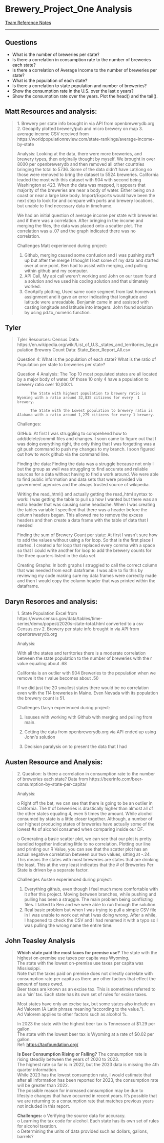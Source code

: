 # Brewery_Project_One Analysis

[Team Reference Notes](https://onedrive.live.com/edit?id=85BF7DBA461D47A1!591&resid=85BF7DBA461D47A1!591&ithint=file%2cdocx&authkey=!AFe-S1QVE67xLmc&wdo=2&cid=85bf7dba461d47a1)<br/>
***
## Questions
<ul>
  <li>What is the number of breweries per state? </li> 
  <li>Is there a correlation in consumption rate to the number of breweries each state? </li>  
  <li>Is there a correlation of Average Income to the number of breweries per state? </li>  
  <li>What is the population of each state? </li>  
  <li>Is there a correlation to state population and number of breweries? </li>  
  <li>Show the consumption rate in the U.S. over the last x years? </li>  
  <li>Show the consumption rate over the years. Plot the head() and the tail().</li>   
</ul>


## Matt Resources and analysis:
<blockquote>
  1. Brewery per state info brought in via API from openbrewerydb.org
  2. Geoapify plotted brewery/pub and micro brewery on map
  3. average income CSV received from https://worldpopulationreview.com/state-rankings/average-income-by-state
  
  Analysis:
  Looking at the data, there were more breweries, and brewery types, then originally thought by myself.  We brought in over 8000 per openbrewerydb and then removed all other countries bringing the total to 5736.  Some of the data didn't have Lat/long so those were removed to bring the dataset to 5524 breweries.  California leaded the most with this dataset with 904 with second being Washington at 423.  When the data was mapped, it appears that majority of the breweries are near a body of water.  Either being on a coast or near a large lake body.  Import/Exports would have been the next step to look for and compare with ports and brewery locations, but unable to find necessary data in timeframe.

  We had an initial question of average income per state with breweries and if there was a correlation.  After bringing in the income and merging the files, the data was placed onto a scatter plot.  The correlation was a .07 and the graph indicated there was no correlation.  

  Challenges Matt experienced during project:
  1. Github, merging caused some confusion and I was pushing stuff up but after the merge I thought I lost some of my data and started over at one point.  Ben had to assist with merging, and pulling within github and my computer.
  2. API Call, My api call weren't working and John on our team found a solution and we used his coding solution and that ultimately worked.
  3. GeoApify plotting, Used same code segment from last homework assignment and it gave an error indicating that longitude and latitude were unreadable.  Benjamin came in and assisted with casting longitude and latitude into integers.  John found solution by using pd.to_numeric function.
</blockquote>

## Tyler
<blockquote>
Tyler Resources:
Census Data: https://en.wikipedia.org/wiki/List_of_U.S._states_and_territories_by_population
Brewery Count Data: State_Beer_Report_All.csv


Question 4: What is the population of each state? What is the ratio of Population per state to breweries per state?

Question 4 Analysis: The Top 10 most populated states are all located by a major body of water.
            Of those 10 only 4 have a population to brewery ratio over 10,000:1.

          The State with highest population to brewery ratio is Wyoming with a ratio around 32,835 citizens for every  1 brewery. 

          The State with the Lowest population to brewery ratio is Alabama with a ratio around 1,279 citizens for every 1 brewery.


Challenges:

GitHub: 
    At first I was struggling to comprehend how to add/delete/commit files and changes. I soon came to figure out that I was doing everything right, the only thing that I was forgetting was a git push command to push my changes to my branch. I soon figured out how to work github via the command line. 

Finding the data: 
    Finding the data was a struggle because not only I but the group as well was struggling to find accurate and reliable sources for a data without having to find a work around. We were able to find public information and data sets that were provided via government agencies and the always trusted source of wikipedia.

Writing the read_html() and actually getting the read_html syntax to work: 
    I was getting the table to pull up how I wanted but there was an extra header that was causing some headache. When I was creating the tables variable I specified that there was a header before the column headers began. This allowed me to remove the excess headers and then create a data frame with the table of data that I needed

Finding the sum of Brewery Count per state:
    At first I wasn't sure how to add the values without using a for loop. So that is the first place I started. I created a for loop that replaced every comma with a space so that I could write another for loop to add the brewery counts for the three quarters listed in the data set. 

Creating Graphs:
    In both graphs I struggled to call the correct column that was needed from each dataframe.
    I was able to fix this by reviewing my code making sure my data frames were correctly made and then I would copy the column header that was printed within the dataframe.
</blockquote>

## Daryn Resorces and analysis:
<blockquote>
1. State Population Excel from https://www.census.gov/data/tables/time-series/demo/popest/2020s-state-total.html converted to a csv Census.csv
2. Brewery per state info brought in via API from openbrewerydb.org

Analysis: 

With all the states and territories there is a moderate correlation between the state population to the number of breweries with the r value equaling about .68

California is an outlier with 904 Breweries to the population when we remove it the r value becomes about .50

If we did just the 20 smallest states there would be no correlation even with the 114 breweries in Maine. Even Nevada with its population the brewery count is 51. 

Challenges Daryn experienced during project:

1. Issuses with working with Github with merging and pulling from main.

2. Getting the data from openbrewerydb.org via API ended up using John's solution

3. Decision paralysis on to present the data that I had
</blockquote>


## Austen Resource and Analysis:
<blockquote>
2. Question: Is there a correlation in consumption rate to the number of breweries each state?
Data from https://beerinfo.com/beer-consumption-by-state-per-capita/

Analysis: 

o	Right off the bat, we can see that there is going to be an outlier in California. The # of breweries is drastically higher than almost all of the other states equaling 4, even 5 times the amount. While alcohol consumed by state is a little closer together. Although, a number of our highest producing states of breweries have actually some of the lowest #s of alcohol consumed when comparing inside our DF. 

o	Generating a basic scatter plot, we can see that our plot is pretty bundled together indicating little to no correlation. Plotting our line and printing our R Value, you can see that the scatter plot has an actual negative correlation between our two values, sitting at -.24. This means the states with most breweries are states that are drinking the least. This at the very least indicates that the # of Breweries Per State is driven by a separate factor.

 Challenges Austen experienced during project:
 1. Everything github, even though I feel much more comfortable with it after this project. Moving between branches, while pushing and pulling has been a struggle. The main problem being conflicting files. I talked to Ben and we were able to run through the solution. 
 2. Real basic problem but when I was trying to pull a simple CSV file in I was unable to work out what I was doing wrong. After a while, I happened to check the CSV and I had renamed it with a typo so I was pulling the wrong name the entire time. 
 </blockquote>


 ## John Teasley Analysis
 <blockquote>
<b>Which state paid the most taxes for premise use?</b>
The state with the highest on-premise use taxes per capita was Wyoming.<br>
The state with the lowest on-premise use taxes per capita was Mississippi.<br>
Note that the taxes paid on premise does not directly correlate with consumption rate per capita as there are other factors that effect the amount of taxes owed.<br>
Beer taxes are known as an excise tax. This is sometimes referred to as a ‘sin’ tax.
Each state has its own set of rules for excise taxes.<br>

Most states have only an excise tax, but some states also include an Ad Valorem (A Latin phrase meaning “according to the value.”). <br>
Ad Valorem applies to other factors
such as alcohol %.<br>

In 2023 the state with the highest beer tax is Tennessee at $1.29 per gallon.<br>
The state with the lowest beer tax is Wyoming at a rate of $0.02 per gallon.<br>
Ref: https://taxfoundation.org/

<b>Is Beer Consumption Rising or Falling?</b>
The consumption rate is rising steadily between the years of 2020 to 2023.<br>
The highest rate so far is in 2022, but the 2023 data is missing the 4th quarter information.<br> 
While 2023 has the lowest consumption rate, I would estimate that after all information has been reported for 2023, the consumption rate will be greater than 2022.<br>
The possible reason for increased consumption may be due to lifestyle changes that have occurred in recent years. It’s possible that we are returning to a consumption rate that matches previous years not included in this report.<br>

<b>Challenges:</b>
o   Verifying the source data for accuracy.<br>
o   Learning the tax code for alcohol. Each state has its own set of rules for alcohol taxation.<br>
o   Determining the units of data provided such as dollars, gallons, barrels?<br>
</blockquote>